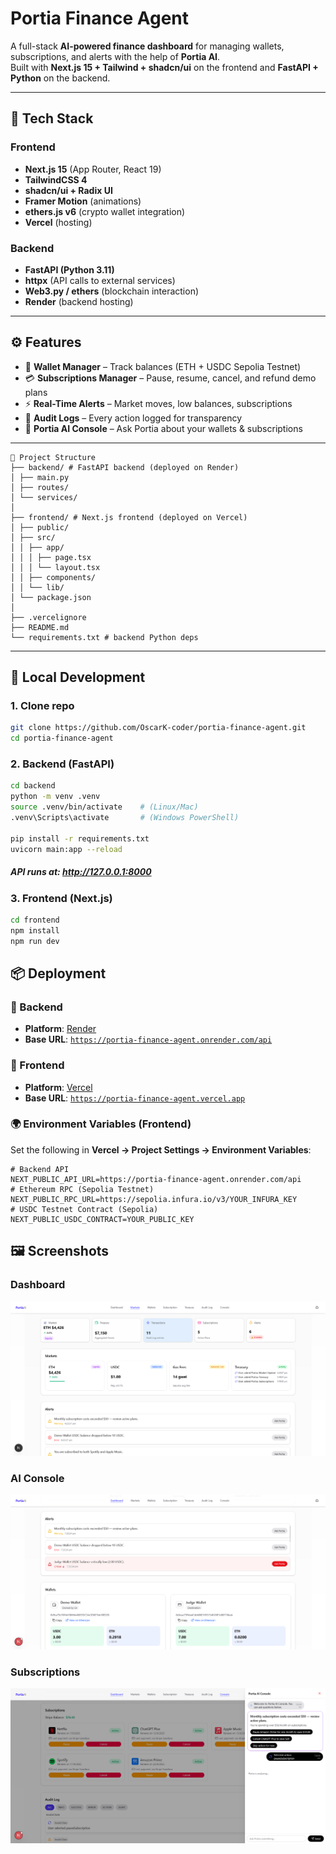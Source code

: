 # Portia Finance Agent 

A full-stack **AI-powered finance dashboard** for managing wallets, subscriptions, and alerts with the help of **Portia AI**.  
Built with **Next.js 15 + Tailwind + shadcn/ui** on the frontend and **FastAPI + Python** on the backend.  

---

## 🤖 Tech Stack

### Frontend
- **Next.js 15** (App Router, React 19)
- **TailwindCSS 4**
- **shadcn/ui + Radix UI**
- **Framer Motion** (animations)
- **ethers.js v6** (crypto wallet integration)
- **Vercel** (hosting)

### Backend
- **FastAPI (Python 3.11)**  
- **httpx** (API calls to external services)  
- **Web3.py / ethers** (blockchain interaction)  
- **Render** (backend hosting)

---

## ⚙️ Features
- 🔐 **Wallet Manager** – Track balances (ETH + USDC Sepolia Testnet)  
- 💳 **Subscriptions Manager** – Pause, resume, cancel, and refund demo plans  
- ⚡ **Real-Time Alerts** – Market moves, low balances, subscriptions  
- 📝 **Audit Logs** – Every action logged for transparency  
- 🤖 **Portia AI Console** – Ask Portia about your wallets & subscriptions  

---
```
📂 Project Structure
├── backend/ # FastAPI backend (deployed on Render)
│ ├── main.py
│ ├── routes/
│ └── services/
│
├── frontend/ # Next.js frontend (deployed on Vercel)
│ ├── public/
│ ├── src/
│ │ ├── app/
│ │ │ ├── page.tsx
│ │ │ └── layout.tsx
│ │ ├── components/
│ │ └── lib/
│ └── package.json
│
├── .vercelignore
├── README.md
└── requirements.txt # backend Python deps
```

---

## 🔧 Local Development

### 1. Clone repo
```bash
git clone https://github.com/OscarK-coder/portia-finance-agent.git
cd portia-finance-agent
```
### 2. Backend (FastAPI)

```bash
cd backend
python -m venv .venv
source .venv/bin/activate    # (Linux/Mac)
.venv\Scripts\activate       # (Windows PowerShell)

pip install -r requirements.txt
uvicorn main:app --reload
```

##### API runs at: http://127.0.0.1:8000

### 3. Frontend (Next.js)
```bash
cd frontend
npm install
npm run dev
```

## 📦 Deployment

### 🔹 Backend
- **Platform**: [Render](https://render.com) 
- **Base URL**: [`https://portia-finance-agent.onrender.com/api`](https://portia-finance-agent.onrender.com/api)

### 🔹 Frontend
- **Platform**: [Vercel](https://vercel.com)  
- **Base URL**: [`https://portia-finance-agent.vercel.app`](https://portia-finance-agent.vercel.app) 

### 🌍 Environment Variables (Frontend)
Set the following in **Vercel → Project Settings → Environment Variables**:

```env
# Backend API
NEXT_PUBLIC_API_URL=https://portia-finance-agent.onrender.com/api
# Ethereum RPC (Sepolia Testnet)
NEXT_PUBLIC_RPC_URL=https://sepolia.infura.io/v3/YOUR_INFURA_KEY
# USDC Testnet Contract (Sepolia)
NEXT_PUBLIC_USDC_CONTRACT=YOUR_PUBLIC_KEY
```

## 🖼️ Screenshots

### Dashboard
![Dashboard](./frontend/public/screenshots/dashboard.png)

### AI Console
![AI Console](./frontend/public/screenshots/ai-console.png)

### Subscriptions
![Subscriptions](./frontend/public/screenshots/subscriptions.png)